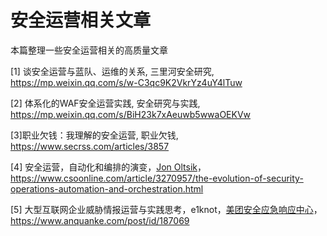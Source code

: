 # 安全运营相关文章

本篇整理一些安全运营相关的高质量文章

\[1] 谈安全运营与蓝队、运维的关系,  三里河安全研究, https://mp.weixin.qq.com/s/w-C3qc9K2VkrYz4uY4lTuw

\[2] 体系化的WAF安全运营实践,  安全研究与实践, https://mp.weixin.qq.com/s/BiH23k7xAeuwb5wwaOEKVw

\[3]职业欠钱：我理解的安全运营, 职业欠钱, https://www.secrss.com/articles/3857

\[4] 安全运营，自动化和编排的演变，[Jon Oltsik](https://www.csoonline.com/author/Jon-Oltsik/)，https://www.csoonline.com/article/3270957/the-evolution-of-security-operations-automation-and-orchestration.html

\[5] 大型互联网企业威胁情报运营与实践思考，e1knot，[美团安全应急响应中心](https://www.anquanke.com/member/128484)，https://www.anquanke.com/post/id/187069
